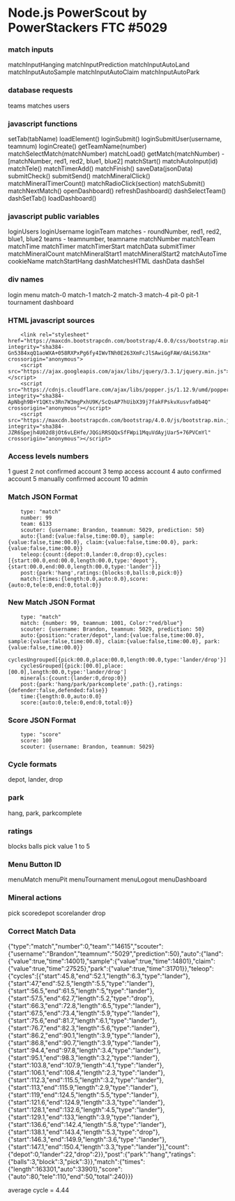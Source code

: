 # Node.js PowerScout by PowerStackers FTC #5029

### match inputs
matchInputHanging
matchInputPrediction
matchInputAutoLand
matchInputAutoSample
matchInputAutoClaim
matchInputAutoPark

### database requests
teams
matches
users

### javascript functions
setTab(tabName)
loadElement()
loginSubmit()
loginSubmitUser(username, teamnum)
loginCreate()
getTeamName(number)
matchSelectMatch(matchNumber)
matchLoad()
getMatch(matchNumber) - [matchNumber, red1, red2, blue1, blue2]
matchStart()
matchAutoInput(id)
matchTele()
matchTimerAdd()
matchFinish()
saveData(jsonData)
submitCheck()
submitSend()
matchMineralClick()
matchMineralTimerCount()
matchRadioClick(section)
matchSubmit()
matchNextMatch()
openDashboard()
refreshDashboard()
dashSelectTeam()
dashSetTab()
loadDashboard()

### javascript public variables
loginUsers
loginUsername
loginTeam
matches - roundNumber, red1, red2, blue1, blue2
teams - teamnumber, teamname
matchNumber
matchTeam
matchTime
matchTimer
matchTimerStart
matchData
submitTimer
matchMineralCount
matchMineralStart1
matchMineralStart2
matchAutoTime
cookieName
matchStartHang
dashMatchesHTML
dashData
dashSel

### div names
login
menu
match-0
match-1
match-2
match-3
match-4
pit-0
pit-1
tournament
dashboard

### HTML javascript sources
        <link rel="stylesheet" href="https://maxcdn.bootstrapcdn.com/bootstrap/4.0.0/css/bootstrap.min.css" integrity="sha384-Gn5384xqQ1aoWXA+058RXPxPg6fy4IWvTNh0E263XmFcJlSAwiGgFAW/dAiS6JXm" crossorigin="anonymous">
        <script src="https://ajax.googleapis.com/ajax/libs/jquery/3.3.1/jquery.min.js"></script>
        <script src="https://cdnjs.cloudflare.com/ajax/libs/popper.js/1.12.9/umd/popper.min.js" integrity="sha384-ApNbgh9B+Y1QKtv3Rn7W3mgPxhU9K/ScQsAP7hUibX39j7fakFPskvXusvfa0b4Q" crossorigin="anonymous"></script>
        <script src="https://maxcdn.bootstrapcdn.com/bootstrap/4.0.0/js/bootstrap.min.js" integrity="sha384-JZR6Spejh4U02d8jOt6vLEHfe/JQGiRRSQQxSfFWpi1MquVdAyjUar5+76PVCmYl" crossorigin="anonymous"></script>

### Access levels numbers
1 guest
2 not confirmed account
3 temp access account
4 auto confirmed account
5 manually confirmed account
10 admin

### Match JSON Format
        type: "match"
        number: 99
        team: 6133
        scouter: {username: Brandon, teamnum: 5029, prediction: 50}
        auto:{land:{value:false,time:00.0}, sample:{value:false,time:00.0}, claim:{value:false,time:00.0}, park:{value:false,time:00.0}}
        teleop:{count:{depot:0,lander:0,drop:0},cycles:[{start:00.0,end:00.0,length:00.0,type:'depot'},{start:00.0,end:00.0,length:00.0,type:'lander'}]}
        post:{park:'hang',ratings:{blocks:0,balls:0,pick:0}}
        match:{times:{length:0.0,auto:0.0},score:{auto:0,tele:0,end:0,total:0}}


### New Match JSON Format
        type: "match"
        match: {number: 99, teamnum: 1001, Color:"red/blue"}
        scouter: {username: Brandon, teamnum: 5029, prediction: 50}
        auto:{position:"crater/depot",land:{value:false,time:00.0}, sample:{value:false,time:00.0}, claim:{value:false,time:00.0}, park:{value:false,time:00.0}}
        cyclesUngrouped[{pick:00.0,place:00.0,length:00.0,type:'lander/drop'}]
        cyclesGrouped[{pick:[00.0],place:[00.0],length:00.0,type:'lander/drop']
        minerals:{count:{lander:0,drop:0}}
        post:{park:'hang/park/parkcomplete',path:{},ratings:{defender:false,defended:false}}
        time:{length:0.0,auto:0.0}
        score:{auto:0,tele:0,end:0,total:0}}

### Score JSON Format
        type: "score"
        score: 100
        scouter: {username: Brandon, teamnum: 5029}

### Cycle formats
depot, lander, drop

### park
hang, park, parkcomplete

### ratings
blocks
balls
pick
 value 1 to 5

### Menu Button ID
menuMatch
menuPit
menuTournament
menuLogout
menuDashboard


### Mineral actions
pick
scoredepot
scorelander
drop

### Correct Match Data
{"type":"match","number":0,"team":"14615","scouter":{"username":"Brandon","teamnum":"5029","prediction":50},"auto":{"land":{"value":true,"time":14001},"sample":{"value":true,"time":14801},"claim":{"value":true,"time":27525},"park":{"value":true,"time":31701}},"teleop":{"cycles":[{"start":45.8,"end":52.1,"length":6.3,"type":"lander"},{"start":47,"end":52.5,"length":5.5,"type":"lander"},{"start":56.5,"end":61.5,"length":5,"type":"lander"},{"start":57.5,"end":62.7,"length":5.2,"type":"drop"},{"start":66.3,"end":72.8,"length":6.5,"type":"lander"},{"start":67.5,"end":73.4,"length":5.9,"type":"lander"},{"start":75.6,"end":81.7,"length":6.1,"type":"lander"},{"start":76.7,"end":82.3,"length":5.6,"type":"lander"},{"start":86.2,"end":90.1,"length":3.9,"type":"lander"},{"start":86.8,"end":90.7,"length":3.9,"type":"lander"},{"start":94.4,"end":97.8,"length":3.4,"type":"lander"},{"start":95.1,"end":98.3,"length":3.2,"type":"lander"},{"start":103.8,"end":107.9,"length":4.1,"type":"lander"},{"start":106.1,"end":108.4,"length":2.3,"type":"lander"},{"start":112.3,"end":115.5,"length":3.2,"type":"lander"},{"start":113,"end":115.9,"length":2.9,"type":"lander"},{"start":119,"end":124.5,"length":5.5,"type":"lander"},{"start":121.6,"end":124.9,"length":3.3,"type":"lander"},{"start":128.1,"end":132.6,"length":4.5,"type":"lander"},{"start":129.1,"end":133,"length":3.9,"type":"lander"},{"start":136.6,"end":142.4,"length":5.8,"type":"lander"},{"start":138.1,"end":143.4,"length":5.3,"type":"drop"},{"start":146.3,"end":149.9,"length":3.6,"type":"lander"},{"start":147.1,"end":150.4,"length":3.3,"type":"lander"}],"count":{"depot":0,"lander":22,"drop":2}},"post":{"park":"hang","ratings":{"balls":3,"block":3,"pick":3}},"match":{"times":{"length":163301,"auto":33901},"score":{"auto":80,"tele":110,"end":50,"total":240}}}

average cycle = 4.44
